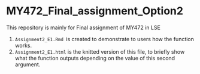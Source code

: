 # MY472_Final_assignment_Option2
This repository is mainly for Final assignment of MY472 in LSE
1. `Assignment2_E1.Rmd `is created to demonstrate to users how the function works.
2. `Assignment2_E1.html` is the knitted version of this file, to briefly show what the function outputs depending on the value of this second argument.
